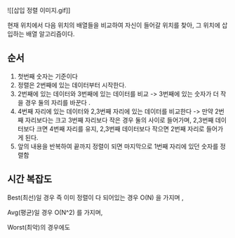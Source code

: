 ![[삽입 정렬 이미지.gif]]

현재 위치에서 다음 위치의 배열들을 비교하여 자신이 들어갈 위치를 찾아, 그 위치에 삽입하는 배열 알고리즘이다. 


## 순서
1. 첫번째 숫자는 기준이다
2. 정렬은 2번째에 있는 데이터부터 시작한다.
3. 2번째에 있는 데이터와 3번째에 있는 데이터를 비교 -> 3번째에 있는 숫자가 더 작을 경우 둘의 자리를 바꾼다 . 
4. 4번째 자리에 있는 데이터와 2,3번째 자리에 있는 데이터를 비교한다 -> 만약 2번째 자리보다는 크고 3번째 자리보다 작은 경우 둘의 사이로 들어가며, 2,3번째 데이터보다 크면 4번째 자리를 유지, 2,3번째 데이터보다 작으면 2번째 자리로 들어가게 된다. 
5. 앞의 내용을 반복하여 끝까지 정렬이 되면 마지막으로 1번째 자리에 있던 숫자를 정렬함


## 시간 복잡도
Best(최선)일 경우 즉 이미 정렬이 다 되어있는 경우 O(N) 을 가지며 , 

Avg(평균)일 경우 O(N^2) 를 가지며,   

Worst(최악)의 경우에도 